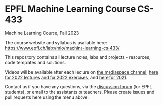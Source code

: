 # EPFL Machine Learning Course CS-433
Machine Learning Course, Fall 2023

The course website and syllabus is available here: https://www.epfl.ch/labs/mlo/machine-learning-cs-433/

This repository contains all lecture notes, labs and projects - resources, code templates and solutions. 

Videos will be available after each lecture on [the mediaspace channel](https://mediaspace.epfl.ch/), [here for 2022 lectures](https://tube.switch.ch/switchcast/epfl.ch/series/60d0234f-e9b0-42c9-b727-35e518fe8833) [and for 2022 exercises](https://www.youtube.com/playlist?list=PL4O4bXkI-fAcBxnceaGFoVutetFyhSx6r), and [here for 2021](https://www.youtube.com/playlist?list=PL4O4bXkI-fAd4nB7YYR5F8WitmPxjPeAa).

Contact us if you have any questions, via the [discussion forum](https://edstem.org/eu/courses/797/discussion/) (for EPFL students), or email to the assistants or teachers. Please create issues and pull requests here using the menu above.

